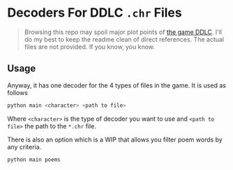 # Decoders For DDLC `.chr` Files
> Browsing this repo may spoil major plot points of [the game DDLC](https://store.steampowered.com/app/698780/Doki_Doki_Literature_Club/). I'll do my best to keep the readme clean of direct references. The actual files are not provided. If you know, you know.

## Usage
Anyway, it has one decoder for the 4 types of files in the game. It is used as follows
```sh
python main <character> <path to file>
```

Where `<character>` is the type of decoder you want to use and `<path to file>` the path to the `*.chr` file.

There is also an option which is a WIP that allows you filter poem words by any criteria.
```sh
python main poems
```
